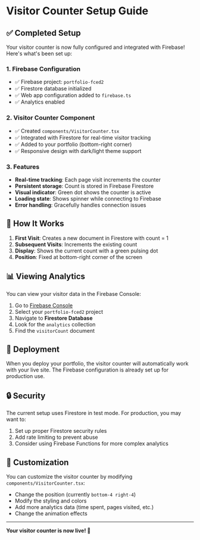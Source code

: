 # Visitor Counter Setup Guide

## ✅ Completed Setup

Your visitor counter is now fully configured and integrated with Firebase! Here's what's been set up:

### 1. Firebase Configuration
- ✅ Firebase project: `portfolio-fced2`
- ✅ Firestore database initialized
- ✅ Web app configuration added to `firebase.ts`
- ✅ Analytics enabled

### 2. Visitor Counter Component
- ✅ Created `components/VisitorCounter.tsx`
- ✅ Integrated with Firestore for real-time visitor tracking
- ✅ Added to your portfolio (bottom-right corner)
- ✅ Responsive design with dark/light theme support

### 3. Features
- **Real-time tracking**: Each page visit increments the counter
- **Persistent storage**: Count is stored in Firebase Firestore
- **Visual indicator**: Green dot shows the counter is active
- **Loading state**: Shows spinner while connecting to Firebase
- **Error handling**: Gracefully handles connection issues

## 🔧 How It Works

1. **First Visit**: Creates a new document in Firestore with count = 1
2. **Subsequent Visits**: Increments the existing count
3. **Display**: Shows the current count with a green pulsing dot
4. **Position**: Fixed at bottom-right corner of the screen

## 📊 Viewing Analytics

You can view your visitor data in the Firebase Console:

1. Go to [Firebase Console](https://console.firebase.google.com/)
2. Select your `portfolio-fced2` project
3. Navigate to **Firestore Database**
4. Look for the `analytics` collection
5. Find the `visitorCount` document

## 🚀 Deployment

When you deploy your portfolio, the visitor counter will automatically work with your live site. The Firebase configuration is already set up for production use.

## 🔒 Security

The current setup uses Firestore in test mode. For production, you may want to:
1. Set up proper Firestore security rules
2. Add rate limiting to prevent abuse
3. Consider using Firebase Functions for more complex analytics

## 🎯 Customization

You can customize the visitor counter by modifying `components/VisitorCounter.tsx`:
- Change the position (currently `bottom-4 right-4`)
- Modify the styling and colors
- Add more analytics data (time spent, pages visited, etc.)
- Change the animation effects

---

**Your visitor counter is now live! 🎉** 